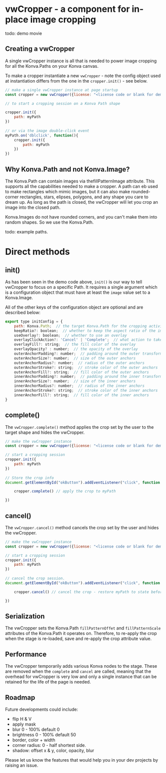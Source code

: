 
# vwCropper - a component for in-place image cropping

todo: demo movie

## Creating a vwCropper

A single vwCropper instance is all that is needed to power image cropping for all the Konva.Paths on your Konva canvas.

To make a cropper instantiate a new `vwCropper` - note the config object used at instantiation differs from the one in the `cropper.init()` - see below.


```js
// make a single vwCropper instance at page startup
const cropper = new vwCropper({license: "<license code or blank for demo>"})

// to start a cropping session on a Konva Path shape

cropper.init({
    path: myPath
})  
 
// or via the image double-click event
myPath.on('dblclick', function(){
    cropper.init({
        path: myPath
    })  
})

```

## Why Konva.Path and not Konva.Image?

The Konva.Path can contain images via thefillPatternImage attribute. This supports all the capabilities needed to make a cropper. A path can eb used to make rectangles which mimic images, but it can also make rounded-corner rectangles, stars, elipses, polygons, and any shape you care to dream up. As long as the path is closed, the vwCropper will let you crop an image into the closed path.

Konva.Images do not have rounded corners, and you can't make them into random shapes. So we use the Konva.Path.

todo: example paths.



# Direct methods

## init() 

As has been seen in the demo code above, `init()` is our way to tell vwCropper to focus on a specific Path. It requires a single argument which is a configuration object that must have at least the `image` value set to a Konva.Image.

All of the other keys of the configuration object are optional and are described below:

```js
export type initConfig = {
    path: Konva.Path;  // the target Konva.Path for the cropping activity
    keepRatio?: boolean;  // whether to keep the aspect ratio of the image
    useOverlay?: boolean;  // whether to use an overlay
    overlayClickAction?: 'Cancel' | 'Complete';  // what action to take when the overlay is clicked
    overlayFill?: string;  // the fill color of the overlay
    overlayOpacity? : number;  // the opacity of the overlay
    outerAnchorPadding?: number;  // padding around the outer transformer
    outerAnchorSize?: number;  // size of the outer anchors
    outerAnchorRadius?: number;  // radius of the outer anchors
    outerAnchorStroke?: string;  // stroke color of the outer anchors
    outerAnchorFill?: string;  // fill color of the outer anchors
    innerAnchorPadding?: number;  // padding around the inner transformer
    innerAnchorSize?: number;  // size of the inner anchors
    innerAnchorRadius?: number;  // radius of the inner anchors
    innerAnchorStroke?: string;  // stroke color of the inner anchors
    innerAnchorFill?: string;  // fill color of the inner anchors
}
```

## complete() 

The `vwCropper.complete()` method applies the crop set by the user to the target shape and hides the vwCropper. 

```js
// make the vwCropper instance
const cropper = new vwCropper({license: "<license code or blank for demo>"})

// start a cropping session
cropper.init({
    path: myPath
})  
 
// Store the crop info  
document.getElementById("okButton").addEventListener("click", function (e) {

    cropper.complete() // apply the crop to myPath

})
```

## cancel() 

The `vwCropper.cancel()` method cancels the crop set by the user and hides the vwCropper. 

```js
// make the vwCropper instance
const cropper = new vwCropper({license: "<license code or blank for demo>"})

// start a cropping session
cropper.init({
    path: myPath
})  
 
// cancel the crop session.
document.getElementById("okButton").addEventListener("click", function (e) {

    cropper.cancel() // cancel the crop - restore myPath to state before cropping started.

})
```

## Serialization

The vwCropper sets the Konva.Path  `fillPatternOffet` and `fillPatternScale` attributes of the Konva.Path it operates on. Therefore, to re-apply the crop when the stage is re-loaded, save and re-apply the crop attribute value. 



## Performance

The vwCropper temporarily adds various Konva nodes to the stage. These are removed when the `complete` and `cancel` are called, meaning that the overhead for vwCropper is very low and only a single instance that can be retained for the life of the page is needed.



## Roadmap

Future developments could include:  

- flip H & V
- apply mask
- blur 0 - 100% default 0
- brightness 0 - 100% default 50
- border, color + width
- corner radius: 0 - half shortest side.
- shadow: offset x & y, color, opacity, blur

Please let us know the features that would help you in your dev projects by raising an issue.